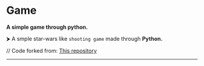# Game

**A simple game through python.**

⮞ A smple star-wars like `shooting game` made through **Python.**

// Code forked from: [This repository](https://github.com/MRMYSTERY003/Star-Wars)

-------------------------------------
